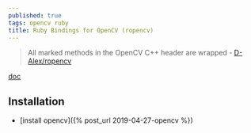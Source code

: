 ```yaml
---
published: true
tags: opencv ruby
title: Ruby Bindings for OpenCV (ropencv)
---
```

> All marked methods in the OpenCV C++ header are wrapped  - [D-Alex/ropencv](https://github.com/d-alex/ropencv)

[doc](http://www.rubydoc.info/gems/ropencv/0.0.7/OpenCV/)

## Installation
- [install opencv]({% post_url 2019-04-27-opencv %})
